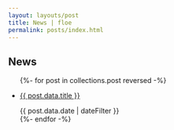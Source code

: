 ```yaml
---
layout: layouts/post
title: News | floe
permalink: posts/index.html
---
```

<div id="content" class="floe-content">
    <div class="flc-toc-tocContainer toc"> </div>
    <h2> News </h2>
    <div class="floe-news-archive">
        <ul >
            {%- for post in collections.post reversed -%}
              <li><a href="{{ '/' | url }}{{ post.data.permalink }}"><p> {{ post.data.title }}</p></a> 
              <time class="floe-date" datetime="{{ post.data.date | w3DateFilter }}">{{ post.data.date | dateFilter }}</time>
              </li>
            {%- endfor -%}
        </ul>
    </div>
</div>



                            
                 

